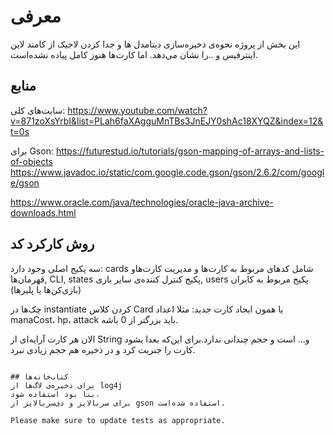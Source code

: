 # معرفی

این بخش از پروژه نحوه‌ی ذخیره‌سازی دیتامدل ها و جدا کردن لاجیک از کامند لاین اینترفیس و ..را نشان می‌دهد.
اما کارت‌ها هنوز کامل پیاده نشده‌است. 

## منابع

سایت‌های
کلی:
https://www.youtube.com/watch?v=871zoXsYrbI&list=PLah6faXAgguMnTBs3JnEJY0shAc18XYQZ&index=12&t=0s

 
برای Gson:
https://futurestud.io/tutorials/gson-mapping-of-arrays-and-lists-of-objects
https://www.javadoc.io/static/com.google.code.gson/gson/2.6.2/com/google/gson

https://www.oracle.com/java/technologies/oracle-java-archive-downloads.html


## روش کارکرد کد
سه پکیج اصلی وجود دارد: 
cards شامل کدهای مربوط به کارت‌ها و مدیریت کارت‌هاو قهرمان‌ها,
 CLI,
 states پکیج کنترل کننده‌ی سایر بازی,
users پکیج مربوط به کابران (بازی‌کن‌ها یا پلیرها)
 

چک‌ها در
  instantiate
 کردن کلاس
 Card
 یا همون ایجاد کارت جدید: 
مثلا اعداد
 manaCost، hp، attack
 باید بزرگتر از 0 باشه.

الان هر کارت آرایه‌ای از
 String
 و… است و حجم چندانی ندارد.برای این‌که بعدا بشود کارت را جنریت  کرد و در ذخیره هم حجم زیادی نبرد. 

```

## کتاب‌خانه‌ها
برای ذخیره‌ی لاگ‌ها از log4j 
بنا بود استفاده شود.
برای سریالایز و دی‌سریالایز از gson استفاده شده‌است. 

Please make sure to update tests as appropriate.
